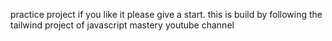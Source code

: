 practice project if you like it please give a start. this is build by following the tailwind project of javascript mastery youtube channel
